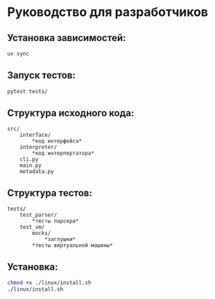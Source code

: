 # Руководство для разработчиков

## Установка зависимостей:

```sh
uv sync
```

## Запуск тестов:

```sh
pytest tests/
```

## Структура исходного кода:

```
src/
    interface/
        *код интерфейса*
    interpreter/
        *код интерпертатора*
    cli.py
    main.py
    metadata.py
```

## Структура тестов:

```
tests/
    test_parser/
        *тесты парсера*
    test_vm/
        mocks/
            *заглушки*
        *тесты виртуальной машины*
```

## Установка:

```sh
chmod +x ./linux/install.sh
./linux/install.sh
```
